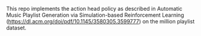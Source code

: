 This repo implements the action head policy as described in Automatic Music Playlist Generation via Simulation-based Reinforcement Learning (https://dl.acm.org/doi/pdf/10.1145/3580305.3599777) on the million playlist dataset.
